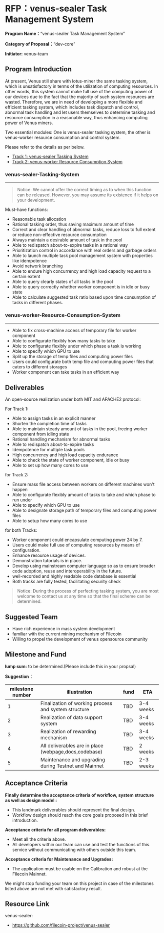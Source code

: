 # RFP：venus-sealer Task Management System

**Program Name：**“venus-sealer Task Management System”

**Category of Proposal：**“dev-core”

**Initiator:** venus-team


## Program Introduction

At present, Venus still share with lotus-miner the same tasking system, which is unsatisfactory in terms of the utilization of computing resources. In other words, this system cannot make full use of the computing power of our devices due to the fact that the majority of such system resources are wasted. Therefore, we are in need of developing a more flexible and efficient tasking system, which includes task dispatch and control, abnormal task handling and let users themselves to determine tasking and  resource consumption in a reasonable way, thus enhancing computing power of Venus miners.

Two essential modules:  One is venus-sealer tasking system, the other is venus-worker resource consumption and control system. 

Please refer to the details as per below.

- [Track 1: venus-sealer Tasking System](#venus-sealer-Tasking-System)
- [Track 2: venus-worker Resource Consumption System](#venus-worker-Resource-Consumption-System)

### venus-sealer-Tasking-System

--------------------------------

>Notice: We cannot offer the correct timing as to when this function can be released. However, you may assume its existence if it helps on your development.

Must-have functions:

- Reasonable task allocation
- Rational tasking order, thus saving maximum amount of time
- Correct and clear handling of abnormal tasks, reduce loss to full extent or reduce non-effective resource consumption
- Always maintain a desirable amount of task in the pool
- Able to redispatch about-to-expire tasks in a rational way
- Prioritization control in accordance with real orders and garbage orders
- Able to launch multiple task pool management system with properties like idempotence
- Avoid network branching
- Able to endure high concurrency and high load capacity request to a certain extent
- Able to query clearly states of all tasks in the pool
- Able to query correctly whether worker component is in idle or busy state
- Able to calculate suggested task ratio based upon time consumption of tasks in different phases.



### venus-worker-Resource-Consumption-System

-------

- Able to fix cross-machine access of temporary file for worker component
- Able to configurate flexibly how many tasks to take
- Able to configurate flexibly under which phase a task is working
- Able to specify which GPU to use
- Split up the storage of temp files and computing power files
- Users could configurate both temp file and computing power files that caters to different storages
- Worker component can take tasks in an efficient way


## Deliverables

An open-source realization under both MIT and APACHE2 protocol:

For Track 1:

- Able to assign tasks in an explicit manner
- Shorten the completion time of tasks
- Able to maintain steady amount of tasks in the pool, freeing worker component from idling state
- Rational handling mechanism for abnormal tasks
- Able to redispatch about-to-expire tasks
- Idempotence for multiple task pools
- High concurrency and high load capacity endurance
- Able to check the state of worker component, idle or busy
- Able to set up how many cores to use


for Track 2:

- Ensure mass file access between workers on different machines won't happen
- Able to configurate flexibly amount of tasks to take and which phase to run under
- Able to specify which GPU to use
- Able to designate storage path of temporary files and computing power files
- Able to setup how many cores to use


for both Tracks:

- Worker component could encapsulate computing power 24 by 7.
- Users could make full use of computing resources by means of configuration.
- Enhance resource usage of devices.
- Demonstration tutorials is in place.
- Develop using mainstream computer language so as to ensure broader code adoption, reuse and interoperability in the future.
- well-recorded and highly readable code database is essential
- Both tracks are fully tested, facilitating security check

>Notice: During the process of perfecting tasking system, you are most welcome to contact us at any time so that the final scheme can be determined.

## Suggested Team

- Have rich experience in mass system development
- familiar with the current mining mechanism of Filecoin
- Willing to propel the development of venus opensource community

## Milestone and Fund

**lump sum:** to be determined.(Please include this in your propsal)

**Suggestion：**

| milestone number | illustration                               | fund | ETA |
| ---------- | ---------------------------------------- | ---- | -------- |
| 1          | Finalization of working process and system structure | TBD | 3-4 weeks    |
| 2          | Realization of data support system | TBD | 3-4 weeks    |
| 3          | Realization of rewarding mechanism | TBD | 3-4 weeks    |
| 4 | All deliverables are in place (webpage,docs,codebase) | TBD | 2 weeks |
| 5 | Maintenance and upgrading during Testnet and Mainnet | TBD | 2-3 weeks |

## Acceptance Criteria

**Finally determine the acceptance criteria of workflow, system structure as well as design model :**

- This landmark deliverables should represent the final design.
- Workflow design should reach the core goals proposed in this brief introduction.

**Acceptance criteria for all program deliverables:**

- Meet all the criteria above.
- All developers within our team can use and test the functions of this service without communicating with others outside this team.

**Acceptance criteria for Maintenance and Upgrades:**

- The application must be usable on the Calibration and robust at the Filecoin Mainnet.

We might stop funding your team on this project in case of the milestones listed above are not met with satisfactory result.

## Resource Link

venus-sealer:

- https://github.com/filecoin-project/venus-sealer
